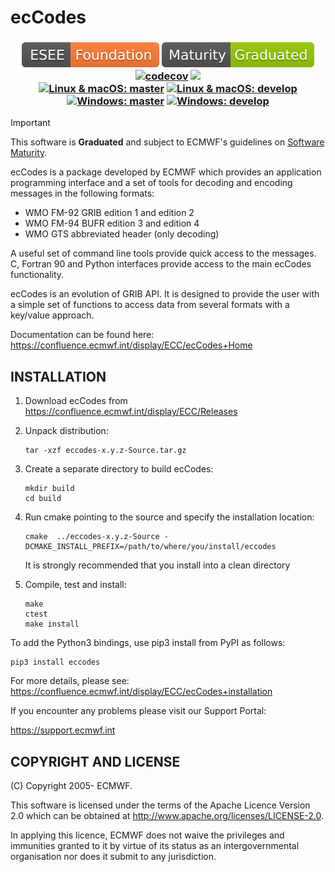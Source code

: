 ecCodes
=======


<h3 align="center">
  <a href="https://github.com/ecmwf/codex/raw/refs/heads/main/ESEE"><img src="https://github.com/ecmwf/codex/raw/refs/heads/main/ESEE/foundation_badge.svg" alt="Static Badge"></a>
  <a href="https://github.com/ecmwf/codex/raw/refs/heads/main/Project%20Maturity"><img src="https://github.com/ecmwf/codex/raw/refs/heads/main/Project%20Maturity/graduated_badge.svg" alt="Static Badge"></a>
  <a href="https://codecov.io/gh/ecmwf/eccodes"><img src="https://codecov.io/gh/ecmwf/eccodes/branch/develop/graph/badge.svg" alt="codecov"></a>
  <a href="https://anaconda.org/conda-forge/eccodes"><img src="https://img.shields.io/conda/vn/conda-forge/eccodes?label=Anaconda.org"></a>
  <br>
  <a href="https://github.com/ecmwf/eccodes/actions/workflows/ci.yml?query=branch%3Amaster"><img src="https://img.shields.io/github/actions/workflow/status/ecmwf/eccodes/ci.yml?branch=master&label=Linux%20%26%20MacOS%3A%20master" alt="Linux & macOS: master"></a>
  <a href="https://github.com/ecmwf/eccodes/actions/workflows/ci.yml?query=branch%3Adevelop"><img src="https://img.shields.io/github/actions/workflow/status/ecmwf/eccodes/ci.yml?branch=develop&label=Linux%20%26%20MacOS%3A%20develop" alt="Linux & macOS: develop"></a>
  <a href="https://ci.appveyor.com/project/ecmwf/eccodes/branch/master"><img src="https://img.shields.io/appveyor/ci/ecmwf/eccodes/master.svg?label=Windows%3A%20master" alt="Windows: master"></a>
  <a href="https://ci.appveyor.com/project/ecmwf/eccodes/branch/develop"><img src="https://img.shields.io/appveyor/ci/ecmwf/eccodes/develop.svg?label=Windows%3A%20develop" alt="Windows: develop"></a>
</h3>


> [!IMPORTANT]
> This software is **Graduated** and subject to ECMWF's guidelines on [Software Maturity](https://github.com/ecmwf/codex/raw/refs/heads/main/Project%20Maturity).

ecCodes is a package developed by ECMWF which provides an application programming interface
and a set of tools for decoding and encoding messages in the following formats:

   * WMO FM-92 GRIB edition 1 and edition 2
   * WMO FM-94 BUFR edition 3 and edition 4
   * WMO GTS abbreviated header (only decoding)

A useful set of command line tools provide quick access to the messages.
C, Fortran 90 and Python interfaces provide access to the main ecCodes functionality.

ecCodes is an evolution of GRIB API.
It is designed to provide the user with a simple set of functions to access data from
several formats with a key/value approach.

Documentation can be found here:
   https://confluence.ecmwf.int/display/ECC/ecCodes+Home

INSTALLATION
------------

1. Download ecCodes from https://confluence.ecmwf.int/display/ECC/Releases

2. Unpack distribution:
   ```
   tar -xzf eccodes-x.y.z-Source.tar.gz
   ```

3. Create a separate directory to build ecCodes:
   ```
   mkdir build
   cd build
   ```

4. Run cmake pointing to the source and specify the installation location:
   ```
   cmake  ../eccodes-x.y.z-Source -DCMAKE_INSTALL_PREFIX=/path/to/where/you/install/eccodes
   ```

   It is strongly recommended that you install into a clean directory

5. Compile, test and install:
   ```
   make
   ctest
   make install
   ```

To add the Python3 bindings, use pip3 install from PyPI as follows:
   ```
   pip3 install eccodes
   ```

For more details, please see:
https://confluence.ecmwf.int/display/ECC/ecCodes+installation

If you encounter any problems please visit our Support Portal:

   https://support.ecmwf.int



COPYRIGHT AND LICENSE
----------------------

(C) Copyright 2005- ECMWF.

This software is licensed under the terms of the Apache Licence Version 2.0
which can be obtained at http://www.apache.org/licenses/LICENSE-2.0.

In applying this licence, ECMWF does not waive the privileges and immunities granted to it by
virtue of its status as an intergovernmental organisation nor does it submit to any jurisdiction.

